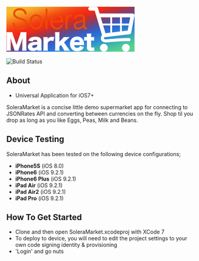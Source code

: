 ![Alt text](/Assets/Art/SoleraMarketLogo.png)

![Build Status](https://api.travis-ci.org/henrinormak/Heimdall.svg)

## About

- Universal Application for iOS7+

SoleraMarket is a concise little demo supermarket app for connecting to JSONRates API and converting between currencies on the fly.
Shop til you drop as long as you like Eggs, Peas, Milk and Beans.

## Device Testing

SoleraMarket has been tested on the following device configurations;

- **iPhone5S** (iOS 8.0)
- **iPhone6** (iOS 9.2.1)
- **iPhone6 Plus** (iOS 9.2.1)
- **iPad Air** (iOS 9.2.1)
- **iPad Air2** (iOS 9.2.1)
- **iPad Pro** (iOS 9.2.1)

## How To Get Started

- Clone and then open SoleraMarket.xcodeproj with XCode 7
- To deploy to device, you will need to edit the project settings to your own code signing identity & provisioning
- 'Login' and go nuts

